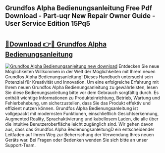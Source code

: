 ## Grundfos Alpha Bedienungsanleitung Free Pdf Download - Part-uqr New Repair Owner Guide - User Service Edition 15Pq5

# <h2><a href="http://df1hipp.blite.top/?on=Grundfos+Alpha+Bedienungsanleitung">🔗Download 👉🔴 Grundfos Alpha Bedienungsanleitung</a></h2>

[![Grundfos Alpha Bedienungsanleitung new download](https://i.imgur.com/lujVjoI.png)](http://df1hipp.blite.top/?on=Grundfos+Alpha+Bedienungsanleitung)
Entdecken Sie neue Möglichkeiten Willkommen in der Welt der Möglichkeiten mit Ihrem neuen Grundfos Alpha Bedienungsanleitung! Dieses Handbuch untersucht sein Potenzial für Kreativität und Innovation. Um eine erfolgreiche Erfahrung mit Ihrem neuen Grundfos Alpha Bedienungsanleitung zu gewährleisten, lesen Sie diese Bedienungsanleitung bitte vor dem Gebrauch sorgfältig durch. Es enthält wichtige Informationen zu Produkteinrichtung, Betrieb, Wartung und Fehlerbehebung, um sicherzustellen, dass Sie das Produkt effektiv und effizient nutzen können. Grundfos Alpha Bedienungsanleitung ist vollgepackt mit modernsten Funktionen, einschließlich Gesichtserkennung, Augmented Reality, Sprachaktivierung und kabellosem Laden, die alle über die intuitive Benutzeroberfläche leicht zugänglich sind. Wir gehen davon aus, dass das Grundfos Alpha BedienungsanleitungD ein entscheidender Leitfaden auf Ihrem Weg zur Beherrschung der Verwendung Ihres neuen Geräts war. Bei Fragen oder Bedenken wenden Sie sich bitte an unser Support-Team.
